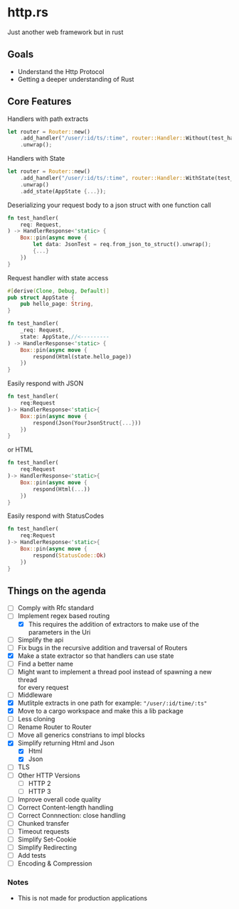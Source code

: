 # http.rs


Just another web framework but in rust

## Goals
* Understand the Http Protocol  
* Getting a deeper understanding of Rust  

## Core Features

Handlers with path extracts  

```rust
let router = Router::new()
    .add_handler("/user/:id/ts/:time", router::Handler::Without(test_handler))
    .unwrap();
```

Handlers with State  

```rust
let router = Router::new()
    .add_handler("/user/:id/ts/:time", router::Handler::WithState(test_handler))
    .unwrap()
    .add_state(AppState {...});
```


Deserializing your request body to a json struct with one function call
 
```rust
fn test_handler(
    req: Request,
) -> HandlerResponse<'static> {
    Box::pin(async move {
        let data: JsonTest = req.from_json_to_struct().unwrap();
        {...}
    })
}
```

Request handler with state access

```rust
#[derive(Clone, Debug, Default)]
pub struct AppState {
    pub hello_page: String,
}

fn test_handler(
    _req: Request,
    state: AppState,//<---------
) -> HandlerResponse<'static> {
    Box::pin(async move {
        respond(Html(state.hello_page))
    })
}
```
Easily respond with JSON

```rust
fn test_handler(
    req:Request
)-> HandlerResponse<'static>{
    Box::pin(async move {
        respond(Json(YourJsonStruct{...}))
    })
}
```
or HTML
```rust
fn test_handler(
    req:Request
)-> HandlerResponse<'static>{
    Box::pin(async move {
        respond(Html(...))
    })
}
```

Easily respond with StatusCodes
```rust
fn test_handler(
    req:Request
)-> HandlerResponse<'static>{
    Box::pin(async move {
        respond(StatusCode::Ok)
    })
}
```

## Things on the agenda  
* [ ] Comply with Rfc standard
* [ ] Implement regex based routing  
    *  [x] This requires the addition of extractors to make use of the parameters in the Uri  
* [ ] Simplify the api  
* [ ] Fix bugs in the recursive addition and traversal of Routers   
* [x] Make a state extractor so that handlers can use state  
*  [ ] Find a better name  
*  [ ] Might want to implement a thread pool instead of spawning a new thread  
for every request  
* [ ] Middleware  
* [x]  Mutlitple extracts in one path for example: ```"/user/:id/time/:ts"```
*  [x] Move to a cargo workspace and make this a lib package
*  [ ] Less cloning
*  [ ] Rename Router to Router
*  [ ] Move all generics constrians to impl blocks
*  [x] Simplify returning Html and Json
    * [x] Html 
    * [x] Json  
* [ ] TLS
* [ ] Other HTTP Versions
   * [ ] HTTP 2
   * [ ] HTTP 3
* [ ] Improve overall code quality
* [ ] Correct Content-length handling 
* [ ] Correct Connnection: close handling
* [ ] Chunked transfer
* [ ] Timeout requests
* [ ] Simplify Set-Cookie
* [ ] Simplify Redirecting
* [ ] Add tests
* [ ] Encoding & Compression

### Notes
* This is not made for production applications

